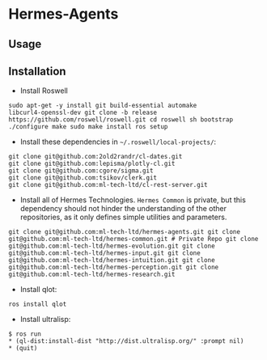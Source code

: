 # Hermes-Agents

## Usage

## Installation

- Install Roswell

```
sudo apt-get -y install git build-essential automake
libcurl4-openssl-dev git clone -b release
https://github.com/roswell/roswell.git cd roswell sh bootstrap
./configure make sudo make install ros setup
```

- Install these dependencies in `~/.roswell/local-projects/`:

```
git clone git@github.com:2old2randr/cl-dates.git
git clone git@github.com:lepisma/plotly-cl.git
git clone git@github.com:cgore/sigma.git
git clone git@github.com:tsikov/clerk.git
git clone git@github.com:ml-tech-ltd/cl-rest-server.git
```

- Install all of Hermes Technologies. `Hermes Common` is private, but
  this dependency should not hinder the understanding of the other
  repositories, as it only defines simple utilities and parameters.

```
git clone git@github.com:ml-tech-ltd/hermes-agents.git git clone
git@github.com:ml-tech-ltd/hermes-common.git # Private Repo git clone
git@github.com:ml-tech-ltd/hermes-evolution.git git clone
git@github.com:ml-tech-ltd/hermes-input.git git clone
git@github.com:ml-tech-ltd/hermes-intuition.git git clone
git@github.com:ml-tech-ltd/hermes-perception.git git clone
git@github.com:ml-tech-ltd/hermes-research.git
```

- Install qlot:

``` ros install qlot ```

- Install ultralisp:

```
$ ros run
* (ql-dist:install-dist "http://dist.ultralisp.org/" :prompt nil)
* (quit)
```
